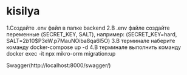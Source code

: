 # kisilya

1.Создайте .env файл в папке backend
2.В .env файле создайте переменные (SECRET_KEY, SALT), например: (SECRET_KEY=hard, SALT=$2b$10$P3eW.p7MauNOiba8qa6l5O)
3.В терминале наберите команду docker-compose up -d
4.В терминале выполнить команду docker exec -it <container-name> npx mikro-orm migration:up

Swagger(http://localhost:8000/swagger/)
